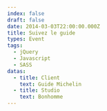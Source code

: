 ```yaml
---
index: false
draft: false
date: 2014-03-03T22:00:00.000Z
title: Suivez le guide
types: Event
tags:
  - jQuery
  - Javascript
  - SASS
datas:
  - title: Client
    text: Guide Michelin
  - title: Studio
    text: Bonhomme
---
```

